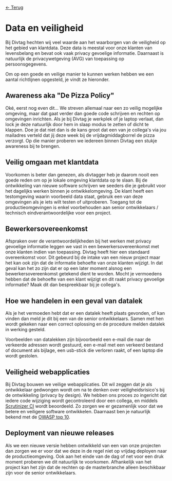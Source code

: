[← Terug](/)

# Data en veiligheid

Bij Divtag hechten wij veel waarde aan het waarborgen van de veiligheid op het gebied van klantdata. Deze data is meestal voor onze klanten van levensbelang en bevat ook vaak privacy gevoelige informatie. Daarnaast is natuurlijk de privacywetgeving (AVG) van toepassing op persoonsgegevens. 

Om op een goede en veilige manier te kunnen werken hebben we een aantal richtlijnen opgesteld, je vindt ze hieronder. 

## Awareness aka "De Pizza Policy"
Oké, eerst nog even dit… We streven allemaal naar een zo veilig mogelijke omgeving, maar dat gaat verder dan goede code schrijven en rechten op omgevingen inrichten. Als je bij Divtag je werkplek of je laptop verlaat, dan lock je deze natuurlijk door hem in slaap modus te zetten of dicht te klappen. Doe je dat niet dan is de kans groot dat een van je collega's via jou mailadres verteld dat jij deze week bij de vrijdagmiddagborrel de pizza verzorgt. Op die manier proberen we iedereen binnen Divtag een stukje awareness bij te brengen.

## Veilig omgaan met klantdata
Voorkomen is beter dan genezen, als divtagger heb je daarom nooit een goede reden om op je lokale omgeving klantdata op te slaan. Bij de ontwikkeling van nieuwe software schrijven we seeders die je gebruikt voor het dagelijks werken binnen je ontwikkelomgeving. De klant heeft een testomgeving waarin voorbeeld data staat, gebruik een van deze omgevingen als je iets wilt testen of uitproberen. Toegang tot de productieomgevingen is enkel voorbehouden aan senior ontwikkelaars / technisch eindverantwoordelijke voor een project.

## Bewerkersovereenkomst
Afspraken over de verantwoordelijkheden bij het werken met privacy gevoelige informatie leggen we vast in een bewerkersovereenkomst met onze klanten indien van toepassing. Divtag heeft hier een standaard overeenkomst voor. Dit gebeurd bij de intake van een nieuw project maar het kan ook zijn dat de informatie behoefte van onze klanten wijzigt. In dat geval kan het zo zijn dat er op een later moment alsnog een bewerkersovereenkomst getekend dient te worden.  Mocht je vermoedens hebben dat de behoefte van een klant wijzigt en dit raakt privacy gevoelige informatie? Maak dit dan bespreekbaar bij je collega's.

## Hoe we handelen in een geval van datalek
Als je het vermoeden hebt dat er een datalek heeft plaats gevonden, of kan vinden dan meld je dit bij een van de senior ontwikkelaars. Samen met hen wordt gekeken naar een correct oplossing en de procedure melden datalek in werking gesteld. 

Voorbeelden van datalekken zijn bijvoorbeeld een e-mail die naar de verkeerde adressen wordt gestuurd, een e-mail met een verkeerd bestand of document als bijlage, een usb-stick die verloren raakt, of een laptop die wordt gestolen. 

## Veiligheid webapplicaties
Bij Divtag bouwen we veilige webapplicaties. Dit wil zeggen dat je als ontwikkelaar gedwongen wordt om na te denken over veiligheidsrisico's bij de ontwikkeling (privacy by design). We hebben ons proces zo ingericht dat iedere code wijziging wordt gecontroleerd door een collega, en middels [Scrutinizer CI](https://scrutinizer-ci.com/) wordt beoordeeld. Zo zorgen we er gezamenlijk voor dat we betere en veiligere software ontwikkelen. Daarnaast ben je natuurlijk bekend met de [OWASP top 10](https://www.owasp.org/index.php/Category:OWASP_Top_Ten_Project).

## Deployment van nieuwe releases
Als we een nieuwe versie hebben ontwikkeld van een van onze projecten dan zorgen we er voor dat we deze in de regel niet op vrijdag deployen naar de productieomgeving. Ook aan het einde van de dag of net voor een druk moment proberen we dit natuurlijk te voorkomen. Afhankelijk van het project kan het zijn dat de rechten op de masterbranche alleen beschikbaar zijn voor de senior ontwikkelaars.
